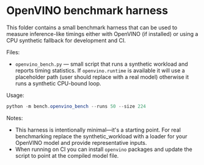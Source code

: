 OpenVINO benchmark harness
===========================

This folder contains a small benchmark harness that can be used to measure
inference-like timings either with OpenVINO (if installed) or using a CPU
synthetic fallback for development and CI.

Files:
- `openvino_bench.py` — small script that runs a synthetic workload and
  reports timing statistics. If `openvino.runtime` is available it will use
  a placeholder path (user should replace with a real model) otherwise it
  runs a synthetic CPU-bound loop.

Usage:

```powershell
python -m bench.openvino_bench --runs 50 --size 224
```

Notes:
- This harness is intentionally minimal—it's a starting point. For real
  benchmarking replace the synthetic_workload with a loader for your
  OpenVINO model and provide representative inputs.
- When running on CI you can install `openvino` packages and update the
  script to point at the compiled model file.

